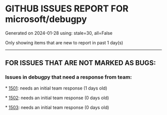 
# GITHUB ISSUES REPORT FOR microsoft/debugpy


Generated on 2024-01-28 using: stale=30, all=False


Only showing items that are new to report in past 1 day(s)


---

## FOR ISSUES THAT ARE NOT MARKED AS BUGS:


### Issues in debugpy that need a response from team:


\* [1501](https://github.com/microsoft/debugpy/issues/1501 "Allow multiple debug connections in VS code using the same port"): needs an initial team response (1 days old)

\* [1502](https://github.com/microsoft/debugpy/issues/1502 "Does debugpy send telemetry?"): needs an initial team response (0 days old)

\* [1503](https://github.com/microsoft/debugpy/issues/1503 "Support debugging of indirect child processes."): needs an initial team response (0 days old)
